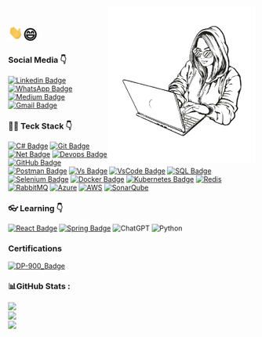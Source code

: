 <img align='right' width=300 src="assets/image.png">

# <img src="https://raw.githubusercontent.com/ABSphreak/ABSphreak/master/gifs/Hi.gif" width="30px">😄
### Social Media 👇

[![Linkedin Badge](https://img.shields.io/badge/-LinkedIn-blue?style=flat&logo=Linkedin&logoColor=white&link=https://www.linkedin.com/in/shaiene-pardo-do-pinho-b39295148)](https://www.linkedin.com/in/shaiene-pardo-do-pinho-b39295148)
[![WhatsApp Badge](https://img.shields.io/badge/WhatsApp-25D366?style=flat&logo=whatsapp&logoColor=white&link=https://api.whatsapp.com/send?1=pt_BR&phone=5548984623872)](https://api.whatsapp.com/send?1=pt_BR&phone=5548984623872)
[![Medium Badge](https://img.shields.io/badge/Medium-%23000000.svg?style=flat&logo=Medium&logoColor=white&link=https://shaipinho.medium.com/)](https://shaipinho.medium.com/)
[![Gmail Badge](https://img.shields.io/badge/Gmail-D14836?style=flat&logo=gmail&logoColor=white&link=mailto:shaienepardo@gmail.com?Subject=Oi%20Shai%20-%20GitHub/)](mailto:shaienepardo@gmail.com?Subject=Oi%20Shai%20-%20GitHub)


### 👩‍💻 Teck Stack 👇
[![C# Badge](https://img.shields.io/badge/c%23-782A90.svg?style=flat&logo=c-sharp&logoColor=white&link=https://docs.microsoft.com/pt-br/dotnet/csharp/)](https://docs.microsoft.com/pt-br/dotnet/csharp/)
[![Git Badge](https://img.shields.io/badge/git-F05032.svg?style=flat&logo=git&logoColor=white&link=https://git-scm.com/)](https://git-scm.com/)
[![Net Badge](https://img.shields.io/badge/.NET-5C2D91?style=flat&logo=.net&logoColor=white&link=https://dotnet.microsoft.com/)](https://dotnet.microsoft.com/)
[![Devops Badge](https://img.shields.io/badge/Azure%20DevOps-%230072C6.svg?style=flat&logo=azure-devops&logoColor=white&link=https://azure.microsoft.com/)](https://azure.microsoft.com/)
[![GitHub Badge](https://img.shields.io/badge/github-000.svg?style=flat&logo=github&logoColor=white&link=https://github.com/)](https://github.com/)
[![Postman Badge](https://img.shields.io/badge/Postman-FF6C37?style=flat&logo=postman&logoColor=white&link=https://www.postman.com/)](https://www.postman.com/)
[![Vs Badge](https://img.shields.io/badge/Visual%20Studio-5C2D91.svg?style=flat&logo=visual-studio&logoColor=white&link=https://visualstudio.microsoft.com/pt-br/)](https://visualstudio.microsoft.com/pt-br/)
[![VsCode Badge](https://img.shields.io/badge/VS%20Code-0078d7.svg?style=flat&logo=visual-studio-code&logoColor=white&link=https://code.visualstudio.com/)](https://code.visualstudio.com/)
[![SQL Badge](https://img.shields.io/badge/SQL%20Server-f0eff0.svg?style=flat&logo=Microsoft%20SQL%20Server&logoColor=red&link=https://www.microsoft.com/pt-br/sql-server/sql-server-downloads)](https://www.microsoft.com/pt-br/sql-server/sql-server-downloads)
[![Selenium Badge](https://img.shields.io/badge/Selenium-43B02A.svg?style=flat&logo=Selenium&logoColor=white&link=https://www.selenium.dev/)](https://www.selenium.dev/)
[![Docker Badge](https://img.shields.io/badge/docker-%230db7ed.svg?style=flat&logo=docker&logoColor=white&link=https://www.docker.com/)](https://www.docker.com/)
[![Kubernetes Badge](https://img.shields.io/badge/kubernetes-%23326ce5.svg?style=flat&logo=kubernetes&logoColor=white&link=https://kubernetes.io/)](https://kubernetes.io/)
[![Redis](https://img.shields.io/badge/redis-%23DD0031.svg?style=flat&logo=redis&logoColor=white)](https://redis.io/)
[![RabbitMQ](https://img.shields.io/badge/Rabbitmq-FF6600?style=flat&logo=rabbitmq&logoColor=white)](https://www.rabbitmq.com/)
[![Azure](https://img.shields.io/badge/azure-%230072C6.svg?style=flat&logo=microsoftazure&logoColor=white)](https://azure.microsoft.com/)
[![AWS](https://img.shields.io/badge/AWS-%23FF9900.svg?style=flat&logo=amazon-aws&logoColor=white)](https://aws.amazon.com/)
[![SonarQube](https://img.shields.io/badge/SonarQube-black?style=flat&logo=sonarqube&logoColor=4E9BCD)](sonarqube.org)

### 👓 Learning 👇
[![React Badge](https://img.shields.io/badge/react-%2320232a.svg?style=flat&logo=react&logoColor=%2361DAFB&link=https://reactjs.org/)](https://reactjs.org/)
[![Spring Badge](https://img.shields.io/badge/Spring-6DB33F?style=flat&logo=spring&logoColor=white)](https://spring.io/projects/spring-boot)
![ChatGPT](https://img.shields.io/badge/chatGPT-74aa9c?style=flat&logo=openai&logoColor=white)
![Python](https://img.shields.io/badge/python-3670A0?style=flat&logo=python&logoColor=ffdd54)

### Certifications
<!--START_SECTION:badges-->
[![DP-900_Badge](https://images.credly.com/size/100x100/images/70eb1e3f-d4de-4377-a062-b20fb29594ea/azure-data-fundamentals-600x600.png)](https://www.credly.com/badges/bd859aa8-9c27-4863-9a63-6c6044e28e37/public_url)
<!--END_SECTION:badges-->

### 📊GitHub Stats :

![](https://github-readme-streak-stats.herokuapp.com/?user=shaippinho&card_width=500&theme=tokyonight&hide_border=false)</br>
![](https://github-readme-stats-sigma-five.vercel.app/api/?username=shaippinho&card_width=500&theme=tokyonight&hide_border=false&include_all_commits=false&count_private=false&layout=compact)</br>
![](https://github-readme-stats-sigma-five.vercel.app/api/top-langs/?username=shaippinho&card_width=500&theme=tokyonight&hide_border=false&include_all_commits=false&count_private=false&layout=compact)
